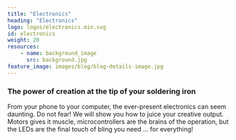 ```yaml
---
title: "Electronics"
heading: "Electronics"
logo: logos/electronics.min.svg
id: electronics
weight: 20
resources:
    - name: background_image
      src: background.jpg
feature_image: images/blog/blog-details-image.jpg
---
```


### The power of creation at the tip of your soldering iron

<!--more-->

From your phone to your computer, the ever-present electronics can seem daunting. Do not fear! We will show you how to juice your creative output. Motors gives it muscle, microcontrollers are the brains of the operation, but the LEDs are the final touch of bling you need … for everything!
